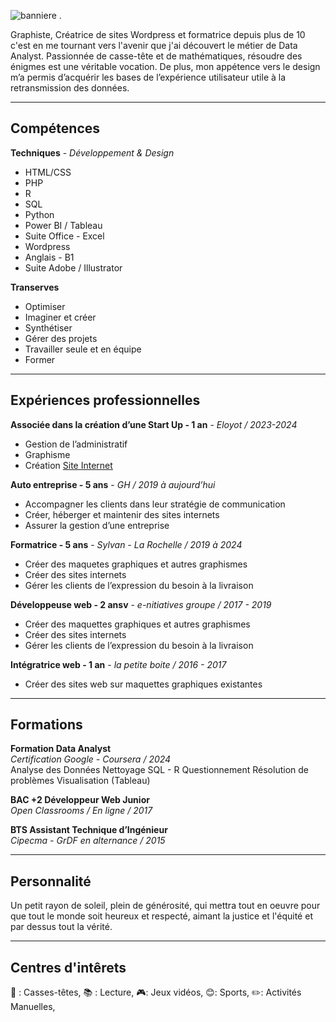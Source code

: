 ![banniere](banner.jpg) .

Graphiste, Créatrice de sites Wordpress et formatrice depuis plus de 10 c'est en me tournant vers l'avenir que j'ai découvert le métier de Data Analyst. Passionnée de casse-tête et de mathématiques, résoudre des énigmes est une véritable vocation.  De plus, mon appétence vers le design m’a permis d’acquérir les bases de l’expérience utilisateur utile à la retransmission des données.

-----------
## Compétences
**Techniques** - *Développement & Design*   
- HTML/CSS
- PHP  
- R
- SQL  
- Python  
- Power BI / Tableau
- Suite Office - Excel
- Wordpress  
- Anglais - B1  
- Suite Adobe / Illustrator

**Transerves** 
- Optimiser  
- Imaginer et créer
- Synthétiser  
- Gérer des projets  
- Travailler seule et en équipe
- Former

-----------
## Expériences professionnelles
**Associée dans la création d’une Start Up - 1 an** - *Eloyot / 2023-2024*  
* Gestion de l’administratif
* Graphisme
* Création [Site Internet](https://eloyot.fr/)

**Auto entreprise - 5 ans** - *GH / 2019 à aujourd’hui*  
* Accompagner les clients dans leur stratégie de communication
* Créer, héberger et maintenir des sites internets
* Assurer la gestion d’une entreprise

**Formatrice - 5 ans** - *Sylvan - La Rochelle / 2019 à 2024*  
* Créer des maquetes graphiques et autres graphismes
* Créer des sites internets
* Gérer les clients de l’expression du besoin à la livraison

**Développeuse web - 2 ansv** - *e-nitiatives groupe / 2017 - 2019*  
* Créer des maquettes graphiques et autres graphismes
* Créer des sites internets
* Gérer les clients de l’expression du besoin à la livraison

**Intégratrice web - 1 an** - *la petite boite / 2016 - 2017*  
* Créer des sites web sur maquettes graphiques existantes

-----------
## Formations
**Formation Data Analyst**  
*Certification Google - Coursera / 2024*  
Analyse des Données
Nettoyage
SQL - R
Questionnement
Résolution de problèmes
Visualisation (Tableau)

**BAC +2 Développeur Web Junior**  
*Open Classrooms / En ligne / 2017*  

**BTS Assistant Technique d’Ingénieur**  
*Cipecma - GrDF en alternance / 2015*  

-----------
## Personnalité
Un petit rayon de soleil, plein de générosité, qui mettra tout en oeuvre pour que tout le monde soit heureux et respecté, aimant la justice et l'équité et par dessus tout la vérité. 

-----------
## Centres d'intêrets 
🧠 : Casses-têtes, 📚 : Lecture, 🎮: Jeux vidéos, 😊: Sports, ✏️: Activités Manuelles, 
